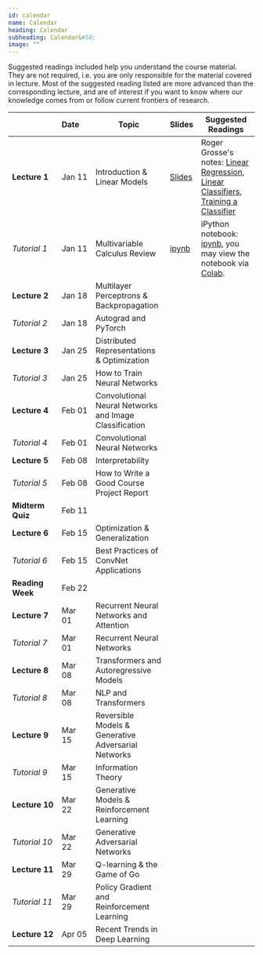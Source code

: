 ```yaml
---
id: calendar
name: Calendar
heading: Calendar
subheading: Calendar&#58;
image: ""
---
```


Suggested readings included help you understand the course material. They are not required, i.e. you are only responsible for the material covered in lecture. Most of the suggested reading listed are more advanced than the corresponding lecture, and are of interest if you want to know where our knowledge comes from or follow current frontiers of research.

|       | Date&nbsp;&nbsp;&nbsp;&nbsp;    | Topic                  | Slides  | Suggested Readings 
|-------|----|------------------------|---------|------------------------------------------
| **Lecture&nbsp;1**| Jan 11 | Introduction & Linear Models | [Slides](assets/slides/lec01.pdf)  | Roger Grosse's notes: [Linear Regression](assets/readings/L01a.pdf), [Linear Classifiers](assets/readings/L01b.pdf), [Training a Classifier](assets/readings/L01c.pdf)
| *Tutorial&nbsp;1* | Jan 11  | Multivariable Calculus Review  | [ipynb](assets/tutorials/tut01_calc_intro.ipynb)  | iPython notebook: [ipynb](assets/tutorials/tut01_calc_intro.ipynb), you may view the notebook via [Colab](https://colab.research.google.com/github/csc413-uoft/2021/blob/master/assets/tutorials/tut01_calc_intro.ipynb).
| **Lecture&nbsp;2**| Jan 18  | Multilayer Perceptrons & Backpropagation |    | 
| *Tutorial&nbsp;2* | Jan 18  | Autograd and PyTorch |   | 
| **Lecture&nbsp;3**| Jan 25  | Distributed Representations & Optimization |   | 
| *Tutorial&nbsp;3* | Jan 25  | How to Train Neural Networks  |   |
| **Lecture&nbsp;4** | Feb 01  | Convolutional Neural Networks and Image Classification  |   |  
| *Tutorial&nbsp;4* | Feb 01  | Convolutional Neural Networks  |  | 
| **Lecture&nbsp;5** | Feb 08  | Interpretability  |   |  
| *Tutorial&nbsp;5* | Feb 08  | How to Write a Good Course Project Report  |   | 
| **Midterm Quiz** | Feb 11  |   |  | 
| **Lecture&nbsp;6** | Feb 15  | Optimization & Generalization  |   |  
| *Tutorial&nbsp;6* | Feb 15  | Best Practices of ConvNet Applications  |  | 
| **Reading Week** | Feb 22  |   |  | 
| **Lecture&nbsp;7** | Mar 01  | Recurrent Neural Networks and Attention |   |  
| *Tutorial&nbsp;7* | Mar 01  | Recurrent Neural Networks  | |  | 
| **Lecture&nbsp;8** | Mar 08  | Transformers and Autoregressive Models|    |  
| *Tutorial&nbsp;8* | Mar 08  | NLP and Transformers  |  | 
| **Lecture&nbsp;9** | Mar 15  | Reversible Models & Generative Adversarial Networks  |  |  
| *Tutorial&nbsp;9* | Mar 15  | Information Theory  |  | 
| **Lecture&nbsp;10** | Mar 22  | Generative Models & Reinforcement Learning |  |  
| *Tutorial&nbsp;10* | Mar 22  | Generative Adversarial Networks  |  | 
| **Lecture&nbsp;11** | Mar 29  | Q-learning & the Game of Go |  | 
| *Tutorial&nbsp;11* | Mar 29  | Policy Gradient and Reinforcement Learning  |  | 
| **Lecture&nbsp;12** | Apr 05  | Recent Trends in Deep Learning | |  

